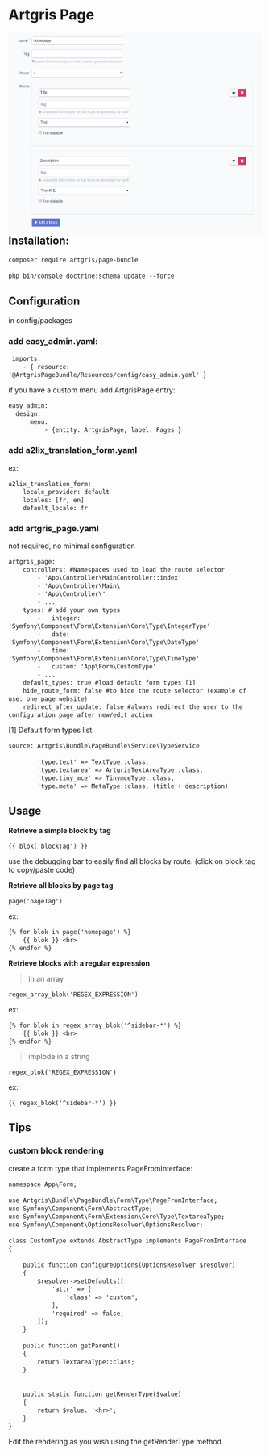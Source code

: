 Artgris Page
============

<img src="https://raw.githubusercontent.com/artgris/PageBundle/master/doc/images/configure.png" align="right" />

## Installation:

    composer require artgris/page-bundle
    
    php bin/console doctrine:schema:update --force 
  
  
## Configuration

in config/packages
     
### add easy_admin.yaml: 
   
     imports:
        - { resource: '@ArtgrisPageBundle/Resources/config/easy_admin.yaml' }
    
    
if you have a custom menu add ArtgrisPage entry:

    easy_admin:
      design:
          menu:
              - {entity: ArtgrisPage, label: Pages }

### add a2lix_translation_form.yaml

ex:
           
    a2lix_translation_form:
        locale_provider: default
        locales: [fr, en]
        default_locale: fr
        
### add artgris_page.yaml 

not required, no minimal configuration
    
    artgris_page:
        controllers: #Namespaces used to load the route selector
            - 'App\Controller\MainController::index'
            - 'App\Controller\Main\'
            - 'App\Controller\'
            - ... 
        types: # add your own types
            -   integer: 'Symfony\Component\Form\Extension\Core\Type\IntegerType'
            -   date: 'Symfony\Component\Form\Extension\Core\Type\DateType'
            -   time: 'Symfony\Component\Form\Extension\Core\Type\TimeType'
            -   custom: 'App\Form\CustomType'
            - ... 
        default_types: true #load default form types [1]
        hide_route_form: false #to hide the route selector (example of use: one page website)
        redirect_after_update: false #always redirect the user to the configuration page after new/edit action
        
[1] Default form types list:

    source: Artgris\Bundle\PageBundle\Service\TypeService
 
            'type.text' => TextType::class,
            'type.textarea' => ArtgrisTextAreaType::class,
            'type.tiny_mce' => TinymceType::class,
            'type.meta' => MetaType::class, (title + description)

## Usage

**Retrieve a simple block by tag**

    {{ blok('blockTag') }}
    
use the debugging bar to easily find all blocks by route. (click on block tag to copy/paste code)
    
**Retrieve all blocks by page tag**    
   
    page('pageTag')
 
 ex:
        
    {% for blok in page('homepage') %}
        {{ blok }} <br>
    {% endfor %}

**Retrieve blocks with a regular expression**
    
 > in an array

    regex_array_blok('REGEX_EXPRESSION')

ex:
  
    {% for blok in regex_array_blok('^sidebar-*') %}
        {{ blok }} <br>
    {% endfor %}
        
 > implode in a string
 
    regex_blok('REGEX_EXPRESSION')

ex:   

    {{ regex_blok('^sidebar-*') }}  
    
    
## Tips

### custom block rendering

create a form type that implements PageFromInterface:

    namespace App\Form;
    
    use Artgris\Bundle\PageBundle\Form\Type\PageFromInterface;
    use Symfony\Component\Form\AbstractType;
    use Symfony\Component\Form\Extension\Core\Type\TextareaType;
    use Symfony\Component\OptionsResolver\OptionsResolver;
    
    class CustomType extends AbstractType implements PageFromInterface
    {
    
        public function configureOptions(OptionsResolver $resolver)
        {
            $resolver->setDefaults([
                'attr' => [
                    'class' => 'custom',
                ],
                'required' => false,
            ]);
        }
    
        public function getParent()
        {
            return TextareaType::class;
        }
    
    
        public static function getRenderType($value)
        {
            return $value. '<hr>';
        }
    }


Edit the rendering as you wish using the getRenderType method.
